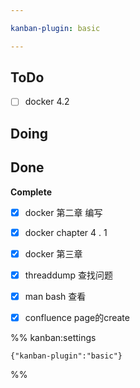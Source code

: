 ```yaml
---

kanban-plugin: basic

---
```


## ToDo

- [ ] docker 4.2


## Doing



## Done

**Complete**
- [x] docker 第二章 编写
- [x] docker chapter 4 . 1
- [x] docker 第三章
- [x] threaddump 查找问题
- [x] man bash 查看
- [x] confluence page的create




%% kanban:settings
```
{"kanban-plugin":"basic"}
```
%%